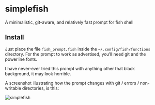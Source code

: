 # simplefish
A minimalistic, git-aware, and relatively fast prompt for fish shell

## Install 

Just place the file `fish_prompt.fish` inside the `~/.config/fish/functions` directory. 
For the prompt to work as advertised, you'll need git and the powerline fonts.

I have never-ever tried this prompt with anything other that black background, it may look horrible.

A screenshot illustrating how the prompt changes with git / errors / non-writable directories, is this:

![simplefish](https://user-images.githubusercontent.com/39924257/232238954-a0582b40-41e8-4da0-b1d3-db825e9356b5.png)

